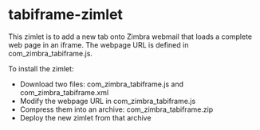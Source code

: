 # tabiframe-zimlet
This zimlet is to add a new tab onto Zimbra webmail that loads a complete web page in an iframe. The webpage URL is defined in com_zimbra_tabiframe.js.

To install the zimlet:
* Download two files: com_zimbra_tabiframe.js and com_zimbra_tabiframe.xml
* Modify the webpage URL in com_zimbra_tabiframe.js
* Compress them into an archive: com_zimbra_tabiframe.zip
* Deploy the new zimlet from that archive
